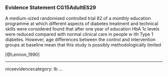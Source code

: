 ### Evidence Statement CG15AdultES29
A medium-sized randomised controlled trial 82 of a monthly education programme at which different aspects of diabetes treatment and technical skills were considered found that after one year of education HbA 1c levels were reduced compared with normal clinical care in people w ith Type 1 diabetes. However, age differences between the control and intervention groups at baseline mean that this study is possibly methodologically limited

[@Lennon_1990]

---
niceevidencecategory: Ib
...



